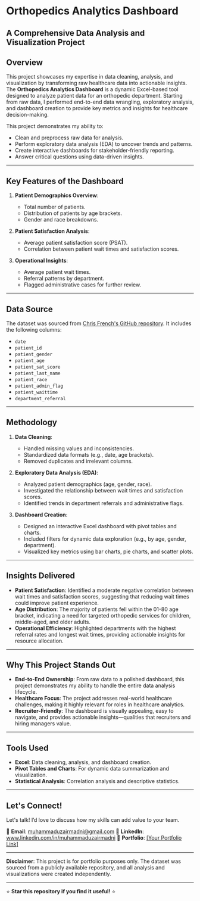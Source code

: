 # Orthopedics Analytics Dashboard 
**A Comprehensive Data Analysis and Visualization Project**  
---

## Overview  
This project showcases my expertise in data cleaning, analysis, and visualization by transforming raw healthcare data into actionable insights. The **Orthopedics Analytics Dashboard** is a dynamic Excel-based tool designed to analyze patient data for an orthopedic department. Starting from raw data, I performed end-to-end data wrangling, exploratory analysis, and dashboard creation to provide key metrics and insights for healthcare decision-making.  

This project demonstrates my ability to:  
- Clean and preprocess raw data for analysis.  
- Perform exploratory data analysis (EDA) to uncover trends and patterns.  
- Create interactive dashboards for stakeholder-friendly reporting.  
- Answer critical questions using data-driven insights.  

---

## Key Features of the Dashboard  
1. **Patient Demographics Overview**:  
   - Total number of patients.  
   - Distribution of patients by age brackets.  
   - Gender and race breakdowns.  

2. **Patient Satisfaction Analysis**:  
   - Average patient satisfaction score (PSAT).  
   - Correlation between patient wait times and satisfaction scores.  

3. **Operational Insights**:  
   - Average patient wait times.  
   - Referral patterns by department.  
   - Flagged administrative cases for further review.  

---

## Data Source  
The dataset was sourced from [Chris French's GitHub repository](https://github.com/chrisfrenchjr/SQLQueries/blob/main/Orthopedic%20Dashboard.xlsx). It includes the following columns:  
- `date`  
- `patient_id`  
- `patient_gender`  
- `patient_age`  
- `patient_sat_score`  
- `patient_last_name`  
- `patient_race`  
- `patient_admin_flag`  
- `patient_waittime`  
- `department_referral`  

---

## Methodology  
1. **Data Cleaning**:  
   - Handled missing values and inconsistencies.  
   - Standardized data formats (e.g., date, age brackets).  
   - Removed duplicates and irrelevant columns.  

2. **Exploratory Data Analysis (EDA)**:  
   - Analyzed patient demographics (age, gender, race).  
   - Investigated the relationship between wait times and satisfaction scores.  
   - Identified trends in department referrals and administrative flags.  

3. **Dashboard Creation**:  
   - Designed an interactive Excel dashboard with pivot tables and charts.  
   - Included filters for dynamic data exploration (e.g., by age, gender, department).  
   - Visualized key metrics using bar charts, pie charts, and scatter plots.  

---

## Insights Delivered  
- **Patient Satisfaction**: Identified a moderate negative correlation between wait times and satisfaction scores, suggesting that reducing wait times could improve patient experience.  
- **Age Distribution**: The majority of patients fell within the 01-80 age bracket, indicating a need for targeted orthopedic services for children, middle-aged, and older adults.  
- **Operational Efficiency**: Highlighted departments with the highest referral rates and longest wait times, providing actionable insights for resource allocation.  

---

## Why This Project Stands Out  
- **End-to-End Ownership**: From raw data to a polished dashboard, this project demonstrates my ability to handle the entire data analysis lifecycle.  
- **Healthcare Focus**: The project addresses real-world healthcare challenges, making it highly relevant for roles in healthcare analytics.  
- **Recruiter-Friendly**: The dashboard is visually appealing, easy to navigate, and provides actionable insights—qualities that recruiters and hiring managers value.  

---

## Tools Used  
- **Excel**: Data cleaning, analysis, and dashboard creation.  
- **Pivot Tables and Charts**: For dynamic data summarization and visualization.  
- **Statistical Analysis**: Correlation analysis and descriptive statistics.  

---

## Let's Connect!  
Let's talk! I’d love to discuss how my skills can add value to your team.  

📧 **Email**: muhammaduzairmadni@gmail.com
🔗 **LinkedIn**: www.linkedin.com/in/muhammaduzairmadni
💼 **Portfolio**: [[Your Portfolio Link]  ](https://github.com/MuhammadUzairMadni)

---

**Disclaimer**: This project is for portfolio purposes only. The dataset was sourced from a publicly available repository, and all analysis and visualizations were created independently.  

--- 

⭐ **Star this repository if you find it useful!** ⭐  
